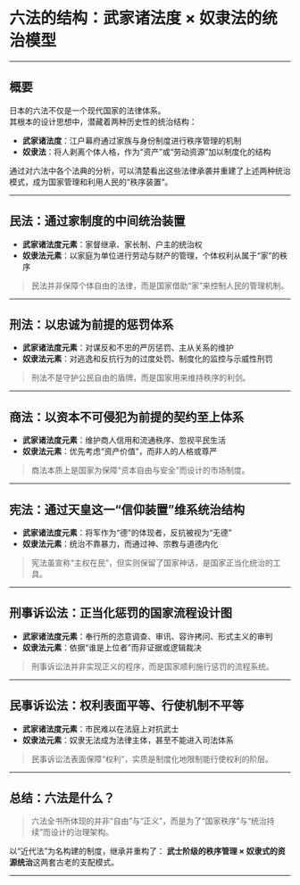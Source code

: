 # 六法的结构：武家诸法度 × 奴隶法的统治模型

---

## 概要

日本的六法不仅是一个现代国家的法律体系。  
其根本的设计思想中，潜藏着两种历史性的统治结构：

- **武家诸法度**：江户幕府通过家族与身份制度进行秩序管理的机制  
- **奴隶法**：将人剥离个体人格，作为“资产”或“劳动资源”加以制度化的结构

通过对六法中各个法典的分析，可以清楚看出这些法律承袭并重建了上述两种统治模式，成为国家管理和利用人民的“秩序装置”。

---

## 民法：通过家制度的中间统治装置

- **武家诸法度元素**：家督继承、家长制、户主的统治权
- **奴隶法元素**：以家庭为单位进行劳动与财产的管理，个体权利从属于“家”的秩序

> 民法并非保障个体自由的法律，而是国家借助“家”来控制人民的管理机制。

---

## 刑法：以忠诚为前提的惩罚体系

- **武家诸法度元素**：对谋反和不忠的严厉惩罚、主从关系的维护
- **奴隶法元素**：对逃逸和反抗行为的过度处罚、制度化的监控与示威性刑罚

> 刑法不是守护公民自由的盾牌，而是国家用来维持秩序的利剑。

---

## 商法：以资本不可侵犯为前提的契约至上体系

- **武家诸法度元素**：维护商人信用和流通秩序、忽视平民生活
- **奴隶法元素**：优先考虑“资产价值”，而非人的人格或尊严

> 商法本质上是国家为保障“资本自由与安全”而设计的市场制度。

---

## 宪法：通过天皇这一“信仰装置”维系统治结构

- **武家诸法度元素**：将军作为“德”的体现者，反抗被视为“无德”
- **奴隶法元素**：统治不靠暴力，而通过神、宗教与道德内化

> 宪法虽宣称“主权在民”，但实则保留了国家神话，是国家正当化统治的工具。

---

## 刑事诉讼法：正当化惩罚的国家流程设计图

- **武家诸法度元素**：奉行所的恣意调查、审讯、容许拷问、形式主义的审判
- **奴隶法元素**：依据“谁是上位者”而非证据或逻辑裁决

> 刑事诉讼法并非实现正义的程序，而是国家顺利施行惩罚的流程系统。

---

## 民事诉讼法：权利表面平等、行使机制不平等

- **武家诸法度元素**：市民难以在法庭上对抗武士
- **奴隶法元素**：奴隶无法成为法律主体，甚至不能进入司法体系

> 民事诉讼法表面保障“权利”，实质是制度化地限制能行使权利的阶层。

---

## 总结：六法是什么？

> 六法全书所体现的并非“自由”与“正义”，而是为了“国家秩序”与“统治持续”而设计的治理架构。

以“近代法”为名构建的制度，继承并重构了：
**武士阶级的秩序管理 × 奴隶式的资源统治**这两套古老的支配模式。

---

